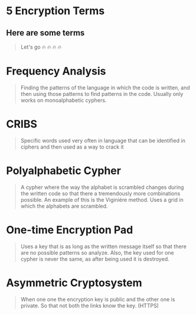 # 5 Encryption Terms
## Here are some terms
> Let's go :fire: :fire: :fire: :fire:

# Frequency Analysis

> Finding the patterns of the language in which the code is written, and then using those patterns to find patterns in the code.
> Usually only works on monoalphabetic cyphers.

# CRIBS

> Specific words used very often in language that can be identified in ciphers and then used as a way to crack it

# Polyalphabetic Cypher

> A cypher where the way the alphabet is scrambled changes during the written code so that there a tremendously more combinations possible. 
> An example of this is the Viginiére method. Uses a grid in which the alphabets are scrambled.

# One-time Encryption Pad

> Uses a key that is as long as the written message itself so that there are no possible patterns so analyze. Also, the key used for one cypher is never the same, as after being used it is destroyed. 

# Asymmetric Cryptosystem

> When one one the encryption key is public and the other one is private. So that not both the links know the key. (HTTPS)

